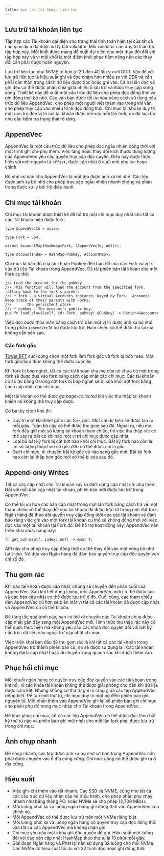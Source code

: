 ```yaml
---
title: Lưu trữ tài khoản liên tục
---
```


## Lưu trữ tài khoản liên tục

Tập hợp các Tài khoản đại diện cho trạng thái tính toán hiện tại của tất cả các giao dịch đã được xử lý bởi validator. Mỗi validator cần duy trì toàn bộ tập hợp này. Mỗi khối được mạng đề xuất đại diện cho một thay đổi đối với tập hợp này và vì mỗi khối là một điểm khôi phục tiềm năng nên các thay đổi cần phải được hoàn nguyên.

Lưu trữ liên tục như NVME rẻ hơn từ 20 đến 40 lần so với DDR. Vấn đề với lưu trữ liên tục là hiệu suất ghi và đọc chậm hơn nhiều so với DDR và ​​cần phải cẩn thận trong cách dữ liệu được đọc hoặc ghi vào. Cả hai lần đọc và ghi đều có thể được phân chia giữa nhiều ổ lưu trữ và được truy cập song song. Thiết kế này đề xuất một cấu trúc dữ liệu cho phép đọc đồng thời và ghi đồng thời bộ nhớ. Các văn bản được tối ưu hóa bằng cách sử dụng cấu trúc dữ liệu AppendVec, cho phép một người viết thêm vào trong khi vẫn cho phép truy cập vào nhiều trình đọc đồng thời. Chỉ mục tài khoản duy trì một con trỏ đến vị trí nơi tài khoản được nối vào mỗi lần fork, do đó loại bỏ nhu cầu kiểm tra trạng thái rõ ràng.

## AppendVec

AppendVec là một cấu trúc dữ liệu cho phép đọc ngẫu nhiên đồng thời với một trình ghi chỉ-phụ thêm. Việc tăng hoặc thay đổi kích thước dung lượng của AppendVec yêu cầu quyền truy cập độc quyền. Điều này được thực hiện với một nguyên tử `offset`, được cập nhật ở cuối một phụ lục hoàn chỉnh.

Bộ nhớ cơ bản cho AppendVec là một tệp được ánh xạ bộ nhớ. Các tệp được ánh xạ bộ nhớ cho phép truy cập ngẫu nhiên nhanh chóng và phân trang được xử lý bởi Hệ điều hành.

## Chỉ mục tài khoản

Chỉ mục tài khoản được thiết kế để hỗ trợ một chỉ mục duy nhất cho tất cả các Tài khoản hiện được fork.

```text
type AppendVecId = usize;

type Fork = u64;

struct AccountMap(Hashmap<Fork, (AppendVecId, u64)>);

type AccountIndex = HashMap<Pubkey, AccountMap>;
```

Chỉ mục là bản đồ của tài khoản Pubkey đến bản đồ của các Fork và vị trí của dữ liệu Tài khoản trong AppendVec. Để tải phiên bản tài khoản cho một Fork cụ thể:

```text
/// Load the account for the pubkey.
/// This function will load the account from the specified fork, falling back to the fork's parents
/// * fork - a virtual Accounts instance, keyed by Fork.  Accounts keep track of their parents with Forks,
///       the persistent store
/// * pubkey - The Account's public key.
pub fn load_slow(&self, id: Fork, pubkey: &Pubkey) -> Option<&Account>
```

Việc đọc được thỏa mãn bằng cách trỏ đến một vị trí được ánh xạ bộ nhớ trong phần `AppendVecId` bù được lưu trữ. Ham chiếu có thể được trả lại mà không cần bản sao.

### Các fork gốc

[Tower BFT](tower-bft.md) cuối cùng chọn một fork làm fork gốc và fork bị bóp méo. Một fork gốc/bẹp dúm không thể được cuộn lại.

Khi fork bị bóp nghẹt, tất cả các tài khoản cha mẹ của nó chưa có mặt trong fork sẽ được đưa vào fork bằng cách cập nhật các chỉ mục. Các tài khoản có số dư bằng 0 trong đợt fork bị bóp nghẹt sẽ bị xóa khỏi đợt fork bằng cách cập nhật các chỉ mục.

Một tài khoản có thể được _garbage-collected_ khi việc thu thập tài khoản khiến nó không thể truy cập được.

Có ba tùy chọn khả thi:

- Duy trì một HashSet gồm các fork gốc. Một cái dự kiến sẽ được tạo ra mỗi giây. Toàn bộ cây có thể được thu gom sau đó. Ngoài ra, nếu mọi fork đều giữ một số lượng tài khoản tham chiếu, thì việc thu thập rác có thể xảy ra bất cứ khi nào một vị trí chỉ mục được cập nhật.
- Loại bỏ bất kỳ fork bị cắt bớt nào khỏi chỉ mục. Bất kỳ fork nào còn lại có số lượng thấp hơn số gốc đều có thể được coi là gốc.
- Quét chỉ mục, di chuyển bất kỳ gốc cũ nào sang gốc mới. Bất kỳ fork nào còn lại thấp hơn gốc mới có thể bị xóa sau đó.

## Append-only Writes

Tất cả các cập nhật cho Tài khoản xảy ra dưới dạng cập nhật chỉ phụ thêm. Đối với mỗi bản cập nhật tài khoản, phiên bản mới được lưu trữ trong AppendVec.

Có thể tối ưu hóa các bản cập nhật trong một lần fork bằng cách trả về một tham chiếu có thể thay đổi cho tài khoản đã được lưu trữ trong một đợt fork. Ngân hàng đã theo dõi quyền truy cập đồng thời của các tài khoản và đảm bảo rằng việc ghi vào một fork tài khoản cụ thể sẽ không đồng thời với việc đọc vào một tài khoản tại Fork đó. Để hỗ trợ hoạt động này, AppendVec nên triển khai chức năng này:

```text
fn get_mut(&self, index: u64) -> &mut T;
```

API này cho phép truy cập đồng thời có thể thay đổi vào một vùng bộ nhớ tại `index`. Nó dựa vào Ngân hàng để đảm bảo quyền truy cập độc quyền vào chỉ số đó.

## Thu gom rác

Khi các tài khoản được cập nhật, chúng sẽ chuyển đến phần cuối của AppendVec. Sau khi hết dung lượng, một AppendVec mới có thể được tạo và các bản cập nhật có thể được lưu trữ ở đó. Cuối cùng, các tham chiếu đến AppendVec cũ hơn sẽ biến mất vì tất cả các tài khoản đã được cập nhật và AppendVec cũ có thể bị xóa.

Để tăng tốc quá trình này, bạn có thể di chuyển các Tài khoản chưa được cập nhật gần đây sang một AppendVec mới. Hình thức thu thập rác này có thể được thực hiện mà không yêu cầu các khóa độc quyền đối với bất kỳ cấu trúc dữ liệu nào ngoại trừ cập nhật chỉ mục.

Việc triển khai ban đầu để thu gom rác là khi tất cả các tài khoản trong AppendVec trở thành phiên bản cũ, nó sẽ được sử dụng lại. Các tài khoản không được cập nhật hoặc di chuyển xung quanh sau khi được thêm vào.

## Phục hồi chỉ mục

Mỗi chuỗi ngân hàng có quyền truy cập độc quyền vào các tài khoản trong khi nối, vì các khóa tài khoản không thể được giải phóng cho đến khi dữ liệu được cam kết. Nhưng không có thứ tự ghi rõ ràng giữa các tệp AppendVec riêng biệt. Để tạo một thứ tự, chỉ mục duy trì một bộ đếm phiên bản ghi nguyên tử. Mỗi phần thêm vào AppendVec ghi lại số phiên bản ghi chỉ mục cho phần phụ đó trong mục nhập cho Tài khoản trong AppendVec.

Để khôi phục chỉ mục, tất cả các tệp AppendVec có thể được đọc theo bất kỳ thứ tự nào và phiên bản ghi mới nhất cho mỗi lần fork phải được lưu trữ trong chỉ mục.

## Ảnh chụp nhanh

Để chụp nhanh, các tệp được ánh xạ bộ nhớ cơ bản trong AppendVec cần phải được chuyển vào ổ đĩa cứng cứng. Chỉ mục cũng có thể được ghi ra ổ đĩa cứng.

## Hiệu suất

- Việc ghi-chỉ thêm vào rất nhanh. Các SSD và NVME, cũng như tất cả các cấu trúc dữ liệu nhân cấp hệ điều hành, cho phép phần phụ chạy nhanh như băng thông PCI hoặc NVMe sẽ cho phép \(2,700 MB/s\).
- Mỗi luồng phát lại và luồng ngân hàng ghi đồng thời vào AppendVec của chính nó.
- Mỗi AppendVec có thể được lưu trữ trên một NVMe riêng biệt.
- Mỗi luồng phát lại và luồng ngân hàng có quyền truy cập đọc đồng thời vào tất cả các AppendVec mà không chặn ghi.
- Chỉ mục yêu cầu một khóa ghi độc quyền để ghi. Hiệu suất một luồng đối với các bản cập nhật HashMap theo thứ tự là 10 phút mỗi giây.
- Giai đoạn Ngân hàng và Phát lại nên sử dụng 32 luồng cho mỗi NVMe. Các NVMe có hiệu suất tối ưu với 32 trình đọc hoặc ghi đồng thời.
